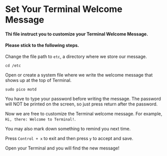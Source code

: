 # Set Your Terminal Welcome Message

#### Thi file instruct you to customize your Terminal Welcome Message. 

#### Please stick to the following steps.

Change the file path to `etc`, a directory where we store our message.
	
	cd /etc
	
Open or create a system file where we write the welcome message that shows up at the top of Terminal.

	sudo pico motd
	
You have to type your password before writing the message. The password will NOT be printed on the screen, so just press return after the password.

Now we are free to customize the Terminal welcome message. For example, `Hi, there: Welcome to Terminal!`. 

You may also mark down something to remind you next time.

Press `Control + x` to exit and then press `y` to accept and save.

Open your Terminal and you will find the new message!